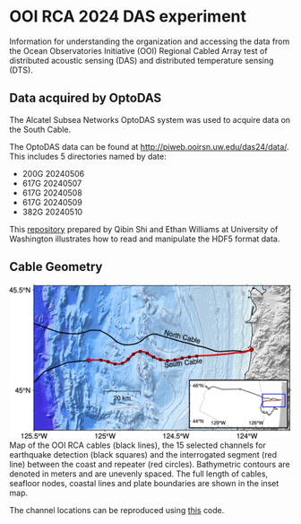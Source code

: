 # OOI RCA 2024 DAS experiment
Information for understanding the organization and accessing the data from the Ocean Observatories Initiative (OOI) Regional Cabled Array test of distributed acoustic sensing (DAS) and distributed temperature sensing (DTS).

## Data acquired by OptoDAS
The Alcatel Subsea Networks OptoDAS system was used to acquire data on the South Cable.

The OptoDAS data can be found at http://piweb.ooirsn.uw.edu/das24/data/. This includes 5 directories named by date:
- 200G	20240506
- 617G	20240507
- 617G	20240508
- 617G	20240509
- 382G	20240510

This [repository](https://github.com/uwfiberlab/OOI_DAS_2024) prepared by Qibin Shi and Ethan Williams at University of Washington illustrates how to read and manipulate the HDF5 format data.


## Cable Geometry

![map](docs/OOIcable.jpg)
Map of the OOI RCA cables (black lines), the 15 selected channels for earthquake detection (black squares) and the interrogated segment (red line) between the coast and repeater (red circles). Bathymetric contours are denoted in meters and are unevenly spaced. The full length of cables, seafloor nodes, coastal lines and plate boundaries are shown in the inset map.

The channel locations can be reproduced using [this](https://github.com/uwfiberlab/OOI_DAS_2024/blob/main/ooi24_data_example_and_cable_info.ipynb) code.
